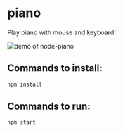 # piano

Play piano with mouse and keyboard!

![demo of node-piano](https://imgur.com/YPvOD8x.png)

## Commands to install:

```bash
npm install
```
## Commands to run:

```bash
npm start
```

